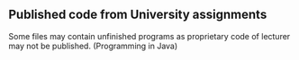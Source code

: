 ## Published code from University assignments

Some files may contain unfinished programs as proprietary code of lecturer may not be published. (Programming in Java)
